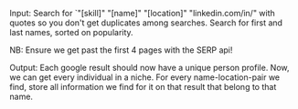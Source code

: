 Input: Search for `"[skill]" "[name]" "[location]" "linkedin.com/in/" with quotes so you don't get duplicates among searches. Search for first and last names, sorted on popularity.

NB: Ensure we get past the first 4 pages with the SERP api!

Output: Each google result should now have a unique person profile. Now, we can get every individual in a niche. For every name-location-pair we find, store all information we find for it on that result that belong to that name.
